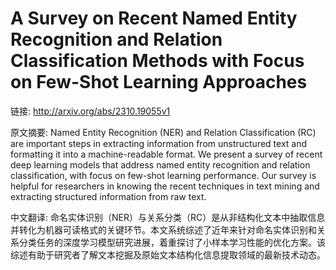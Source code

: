 # A Survey on Recent Named Entity Recognition and Relation Classification Methods with Focus on Few-Shot Learning Approaches

链接: http://arxiv.org/abs/2310.19055v1

原文摘要:
Named Entity Recognition (NER) and Relation Classification (RC) are important
steps in extracting information from unstructured text and formatting it into a
machine-readable format. We present a survey of recent deep learning models
that address named entity recognition and relation classification, with focus
on few-shot learning performance. Our survey is helpful for researchers in
knowing the recent techniques in text mining and extracting structured
information from raw text.

中文翻译:
命名实体识别（NER）与关系分类（RC）是从非结构化文本中抽取信息并转化为机器可读格式的关键环节。本文系统综述了近年来针对命名实体识别和关系分类任务的深度学习模型研究进展，着重探讨了小样本学习性能的优化方案。该综述有助于研究者了解文本挖掘及原始文本结构化信息提取领域的最新技术动态。
